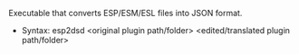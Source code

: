 Executable that converts ESP/ESM/ESL files into JSON format.
- Syntax: esp2dsd <original plugin path/folder> <edited/translated plugin path/folder>
